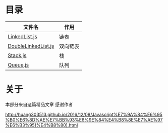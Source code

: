 # 目录

文件名| 作用 
----|------
[LinkedList.js](LinkedList.js) |  链表
[DoubleLinkedList.js](DoubleLinkedList.js) | 双向链表  
[Stack.js](Stack.js) | 栈  
[Queue.js](Queue.js) | 队列  

# 关于

本部分来自这篇精品文章 感谢作者

http://huang303513.github.io/2016/12/08/Javascript%E7%9A%84%E6%95%B0%E6%8D%AE%E7%BB%93%E6%9E%84%E4%B8%8E%E7%AE%97%E6%B3%95(%E4%B8%80).html
